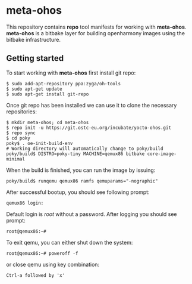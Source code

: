 meta-ohos
==========

This repository contains **repo** tool manifests for working with **meta-ohos**. 
**meta-ohos** is a bitbake layer for building openharmony images using the bitbake infrastructure.

## Getting started

To start working with **meta-ohos** first install git repo:

    $ sudo add-apt-repository ppa:zyga/oh-tools
    $ sudo apt-get update
    $ sudo apt-get install git-repo

Once git repo has been installed we can use it to clone the necessary repositories:

    $ mkdir meta-ohos; cd meta-ohos
    $ repo init -u https://git.ostc-eu.org/incubate/yocto-ohos.git
    $ repo sync
    $ cd poky
    poky$ . oe-init-build-env
    # Working directory will automatically change to poky/build
    poky/build$ DISTRO=poky-tiny MACHINE=qemux86 bitbake core-image-minimal

When the build is finished, you can run the image by issuing:

    poky/build$ runqemu qemux86 ramfs qemuparams="-nographic"

After successful bootup, you should see following prompt:

    qemux86 login:

Default login is _root_ without a password. After logging you should see prompt:

    root@qemux86:~#

To exit qemu, you can either shut down the system:

    root@qemux86:~# poweroff -f

or close qemu using key combination:

    Ctrl-a followed by 'x'

